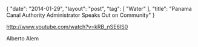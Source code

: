 {
   "date": "2014-01-29",
   "layout": "post",
   "tag": [
      "Water"
   ],
   "title": "Panama Canal Authority Administrator Speaks Out on Community"
}

http://www.youtube.com/watch?v=kRB_nSE6lS0  

Alberto Alem